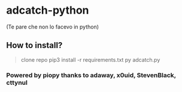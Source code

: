 # adcatch-python
 (Te pare che non lo facevo in python)

## How to install?
> clone repo
> pip3 install -r requirements.txt
> py adcatch.py

###  Powered by piopy thanks to adaway, x0uid, StevenBlack, cttynul 
